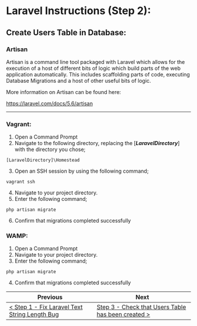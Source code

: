 # Laravel Instructions (Step 2):

## Create Users Table in Database:

### Artisan

Artisan is a command line tool packaged with Laravel which allows for the execution of a host of different bits of logic which build parts of the web application automatically. This includes scaffolding parts of code, executing Database Migrations and a host of other useful bits of logic.

More information on Artisan can be found here:

https://laravel.com/docs/5.6/artisan

---

### Vagrant:

1. Open a Command Prompt 
2. Navigate to the following directory, replacing the [**_LaravelDirectory_**] with the directory you chose;
  
  ```
  [LaravelDirectory]\Homestead
  ```

3. Open an SSH session by using the following command;

```
vagrant ssh
```

4. Navigate to your project directory.
5. Enter the following command;

```
php artisan migrate
```

6. Confirm that migrations completed successfully

### WAMP:

1. Open a Command Prompt 
2. Navigate to your project directory.
3. Enter the following command;

```
php artisan migrate
```

4. Confirm that migrations completed successfully

| Previous | Next |
| -------- | ---- |
| [< Step 1 - Fix Laravel Text String Length Bug](laravel-1.md) | [Step 3 - Check that Users Table has been created >](laravel-3.md) |